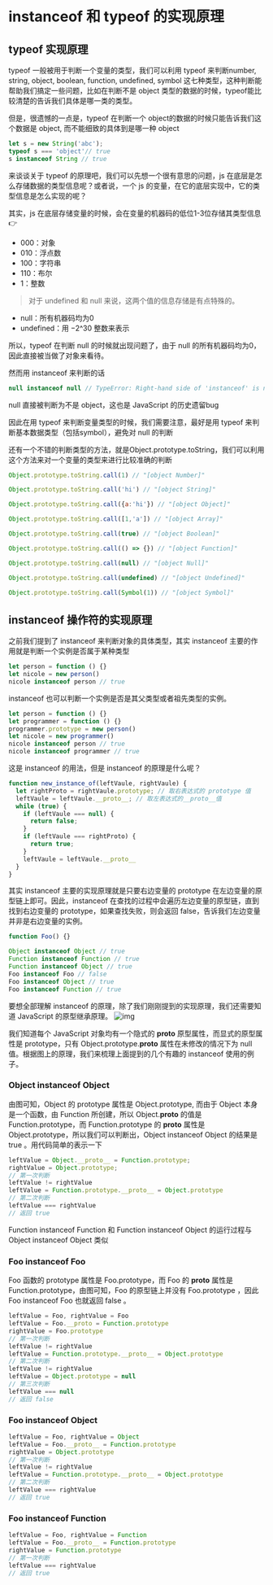 # instanceof 和 typeof 的实现原理

## typeof 实现原理
typeof 一般被用于判断一个变量的类型，我们可以利用 typeof 来判断number,  string,  object,  boolean,  function, undefined,  symbol 这七种类型，这种判断能帮助我们搞定一些问题，比如在判断不是 object 类型的数据的时候，typeof能比较清楚的告诉我们具体是哪一类的类型。

但是，很遗憾的一点是，typeof 在判断一个 object的数据的时候只能告诉我们这个数据是 object, 而不能细致的具体到是哪一种 object
```js
let s = new String('abc');
typeof s === 'object'// true
s instanceof String // true
```

来谈谈关于 typeof 的原理吧，我们可以先想一个很有意思的问题，js 在底层是怎么存储数据的类型信息呢？或者说，一个 js 的变量，在它的底层实现中，它的类型信息是怎么实现的呢？

其实，js 在底层存储变量的时候，会在变量的机器码的低位1-3位存储其类型信息👉
* 000：对象
* 010：浮点数
* 100：字符串
* 110：布尔
* 1：整数
> 对于 undefined 和 null 来说，这两个值的信息存储是有点特殊的。
* null：所有机器码均为0
* undefined：用 −2^30 整数来表示

所以，typeof 在判断 null 的时候就出现问题了，由于 null 的所有机器码均为0，因此直接被当做了对象来看待。

然而用 instanceof 来判断的话
```js
null instanceof null // TypeError: Right-hand side of 'instanceof' is not an object
```
null 直接被判断为不是 object，这也是 JavaScript 的历史遗留bug

因此在用 typeof 来判断变量类型的时候，我们需要注意，最好是用 typeof 来判断基本数据类型（包括symbol），避免对 null 的判断

还有一个不错的判断类型的方法，就是Object.prototype.toString，我们可以利用这个方法来对一个变量的类型来进行比较准确的判断
```js
Object.prototype.toString.call(1) // "[object Number]"

Object.prototype.toString.call('hi') // "[object String]"

Object.prototype.toString.call({a:'hi'}) // "[object Object]"

Object.prototype.toString.call([1,'a']) // "[object Array]"

Object.prototype.toString.call(true) // "[object Boolean]"

Object.prototype.toString.call(() => {}) // "[object Function]"

Object.prototype.toString.call(null) // "[object Null]"

Object.prototype.toString.call(undefined) // "[object Undefined]"

Object.prototype.toString.call(Symbol(1)) // "[object Symbol]"
```

## instanceof 操作符的实现原理
之前我们提到了 instanceof 来判断对象的具体类型，其实 instanceof 主要的作用就是判断一个实例是否属于某种类型
```js
let person = function () {}
let nicole = new person()
nicole instanceof person // true
```
instanceof 也可以判断一个实例是否是其父类型或者祖先类型的实例。
```js
let person = function () {}
let programmer = function () {}
programmer.prototype = new person()
let nicole = new programmer()
nicole instanceof person // true
nicole instanceof programmer // true
```
这是 instanceof 的用法，但是 instanceof 的原理是什么呢？
```js
function new_instance_of(leftVaule, rightVaule) { 
  let rightProto = rightVaule.prototype; // 取右表达式的 prototype 值
  leftVaule = leftVaule.__proto__; // 取左表达式的__proto__值
  while (true) {
    if (leftVaule === null) {
      return false;	
    }
    if (leftVaule === rightProto) {
      return true;	
    } 
    leftVaule = leftVaule.__proto__ 
  }
}
```
其实 instanceof 主要的实现原理就是只要右边变量的 prototype 在左边变量的原型链上即可。因此，instanceof 在查找的过程中会遍历左边变量的原型链，直到找到右边变量的 prototype，如果查找失败，则会返回 false，告诉我们左边变量并非是右边变量的实例。
```js
function Foo() {}

Object instanceof Object // true
Function instanceof Function // true
Function instanceof Object // true
Foo instanceof Foo // false
Foo instanceof Object // true
Foo instanceof Function // true
```
要想全部理解 instanceof 的原理，除了我们刚刚提到的实现原理，我们还需要知道 JavaScript 的原型继承原理。
![img](https://user-gold-cdn.xitu.io/2018/5/28/163a55d5d35b866d?imageView2/0/w/1280/h/960/format/webp/ignore-error/1)

我们知道每个 JavaScript 对象均有一个隐式的 __proto__ 原型属性，而显式的原型属性是 prototype，只有 Object.prototype.__proto__ 属性在未修改的情况下为 null 值。根据图上的原理，我们来梳理上面提到的几个有趣的 instanceof 使用的例子。

### Object instanceof Object
由图可知，Object 的 prototype 属性是 Object.prototype, 而由于 Object 本身是一个函数，由 Function 所创建，所以 Object.__proto__ 的值是 Function.prototype，而 Function.prototype 的 __proto__ 属性是 Object.prototype，所以我们可以判断出，Object instanceof Object 的结果是 true 。用代码简单的表示一下

```js
leftValue = Object.__proto__ = Function.prototype;
rightValue = Object.prototype;
// 第一次判断
leftValue != rightValue
leftValue = Function.prototype.__proto__ = Object.prototype
// 第二次判断
leftValue === rightValue
// 返回 true
```
Function instanceof Function 和 Function instanceof Object 的运行过程与 Object instanceof Object 类似

### Foo instanceof Foo
Foo 函数的 prototype 属性是 Foo.prototype，而 Foo 的 __proto__ 属性是 Function.prototype，由图可知，Foo 的原型链上并没有 Foo.prototype ，因此 Foo instanceof Foo 也就返回 false 。

```js
leftValue = Foo, rightValue = Foo
leftValue = Foo.__proto = Function.prototype
rightValue = Foo.prototype
// 第一次判断
leftValue != rightValue
leftValue = Function.prototype.__proto__ = Object.prototype
// 第二次判断
leftValue != rightValue
leftValue = Object.prototype = null
// 第三次判断
leftValue === null
// 返回 false
```

### Foo instanceof Object
```js
leftValue = Foo, rightValue = Object
leftValue = Foo.__proto__ = Function.prototype
rightValue = Object.prototype
// 第一次判断
leftValue != rightValue
leftValue = Function.prototype.__proto__ = Object.prototype
// 第二次判断
leftValue === rightValue
// 返回 true 
```

### Foo instanceof Function
```js
leftValue = Foo, rightValue = Function
leftValue = Foo.__proto__ = Function.prototype
rightValue = Function.prototype
// 第一次判断
leftValue === rightValue
// 返回 true 
```

